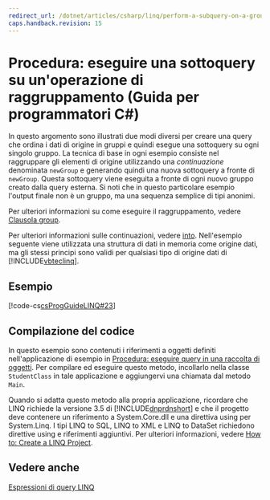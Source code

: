 ```yaml
---
redirect_url: /dotnet/articles/csharp/linq/perform-a-subquery-on-a-grouping-operation
caps.handback.revision: 15
---
```

# Procedura: eseguire una sottoquery su un&#39;operazione di raggruppamento (Guida per programmatori C#)
In questo argomento sono illustrati due modi diversi per creare una query che ordina i dati di origine in gruppi e quindi esegue una sottoquery su ogni singolo gruppo.  La tecnica di base in ogni esempio consiste nel raggruppare gli elementi di origine utilizzando una *continuazione* denominata `newGroup` e generando quindi una nuova sottoquery a fronte di `newGroup`.  Questa sottoquery viene eseguita a fronte di ogni nuovo gruppo creato dalla query esterna.  Si noti che in questo particolare esempio l'output finale non è un gruppo, ma una sequenza semplice di tipi anonimi.  
  
 Per ulteriori informazioni su come eseguire il raggruppamento, vedere [Clausola group](../../../csharp/language-reference/keywords/group-clause.md).  
  
 Per ulteriori informazioni sulle continuazioni, vedere [into](../../../csharp/language-reference/keywords/into.md).  Nell'esempio seguente viene utilizzata una struttura di dati in memoria come origine dati, ma gli stessi principi sono validi per qualsiasi tipo di origine dati di [!INCLUDE[vbteclinq](../../../csharp/includes/vbteclinq-md.md)].  
  
## Esempio  
 [!code-cs[csProgGuideLINQ#23](../../../csharp/programming-guide/arrays/codesnippet/CSharp/how-to-perform-a-subquery-on-a-grouping-operation_1.cs)]  
  
## Compilazione del codice  
 In questo esempio sono contenuti i riferimenti a oggetti definiti nell'applicazione di esempio in [Procedura: eseguire query in una raccolta di oggetti](../../../csharp/programming-guide/linq-query-expressions/how-to-query-a-collection-of-objects.md).  Per compilare ed eseguire questo metodo, incollarlo nella classe `StudentClass` in tale applicazione e aggiungervi una chiamata dal metodo `Main`.  
  
 Quando si adatta questo metodo alla propria applicazione, ricordare che LINQ richiede la versione 3.5 di [!INCLUDE[dnprdnshort](../../../csharp/getting-started/includes/dnprdnshort-md.md)] e che il progetto deve contenere un riferimento a System.Core.dll e una direttiva using per System.Linq.  I tipi LINQ to SQL, LINQ to XML e LINQ to DataSet richiedono direttive using e riferimenti aggiuntivi.  Per ulteriori informazioni, vedere [How to: Create a LINQ Project](../Topic/How%20to:%20Create%20a%20LINQ%20Project.md).  
  
## Vedere anche  
 [Espressioni di query LINQ](../../../csharp/programming-guide/linq-query-expressions/index.md)